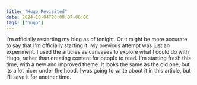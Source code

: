 ```yaml
---
title: "Hugo Revisited"
date: 2024-10-04T20:08:07-06:00
tags: ["hugo"]
---
```


I'm officially restarting my blog as of tonight. Or it might be more accurate to say that I'm officially starting it. My previous attempt was just an experiment. I used the articles as canvases to explore what I could do with Hugo, rather than creating content for people to read. I'm starting fresh this time, with a new and improved theme. It looks the same as the old one, but its a lot nicer under the hood. I was going to write about it in this article, but I'll save it for another time. 
